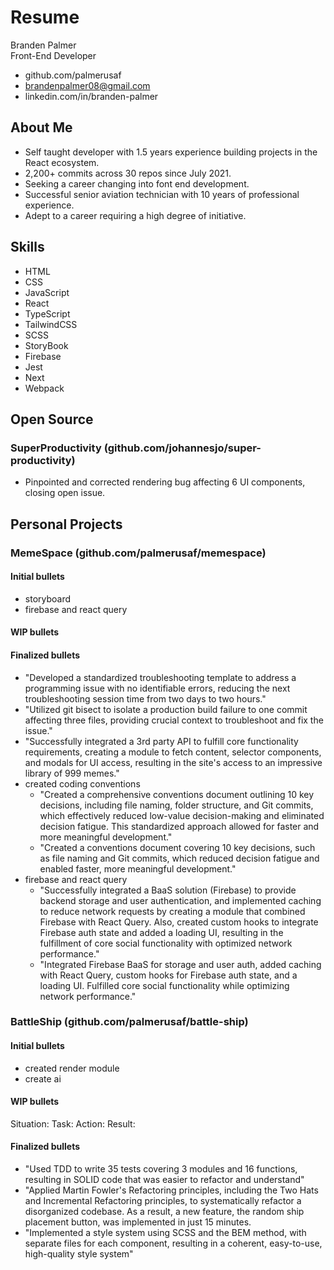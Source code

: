# Resume

Branden Palmer  
Front-End Developer

- github.com/palmerusaf
- brandenpalmer08@gmail.com
- linkedin.com/in/branden-palmer

## About Me

- Self taught developer with 1.5 years experience building projects in the React ecosystem.
- 2,200+ commits across 30 repos since July 2021.
- Seeking a career changing into font end development.
- Successful senior aviation technician with 10 years of professional experience.
- Adept to a career requiring a high degree of initiative.

## Skills

- HTML
- CSS
- JavaScript
- React
- TypeScript
- TailwindCSS
- SCSS
- StoryBook
- Firebase
- Jest
- Next
- Webpack

## Open Source

### SuperProductivity (github.com/johannesjo/super-productivity)

- Pinpointed and corrected rendering bug affecting 6 UI components, closing open issue.

## Personal Projects

### MemeSpace (github.com/palmerusaf/memespace)

#### Initial bullets

- storyboard
- firebase and react query

#### WIP bullets

#### Finalized bullets

- "Developed a standardized troubleshooting template to address a programming issue with no identifiable errors, reducing the next troubleshooting session time from two days to two hours."
- "Utilized git bisect to isolate a production build failure to one commit affecting three files, providing crucial context to troubleshoot and fix the issue."
- "Successfully integrated a 3rd party API to fulfill core functionality requirements, creating a module to fetch content, selector components, and modals for UI access, resulting in the site's access to an impressive library of 999 memes."
- created coding conventions
  - "Created a comprehensive conventions document outlining 10 key decisions, including file naming, folder structure, and Git commits, which effectively reduced low-value decision-making and eliminated decision fatigue. This standardized approach allowed for faster and more meaningful development."
  - "Created a conventions document covering 10 key decisions, such as file naming and Git commits, which reduced decision fatigue and enabled faster, more meaningful development."
- firebase and react query
  - "Successfully integrated a BaaS solution (Firebase) to provide backend storage and user authentication, and implemented caching to reduce network requests by creating a module that combined Firebase with React Query. Also, created custom hooks to integrate Firebase auth state and added a loading UI, resulting in the fulfillment of core social functionality with optimized network performance."
  - "Integrated Firebase BaaS for storage and user auth, added caching with React Query, custom hooks for Firebase auth state, and a loading UI. Fulfilled core social functionality while optimizing network performance."

### BattleShip (github.com/palmerusaf/battle-ship)

#### Initial bullets

- created render module
- create ai

#### WIP bullets

Situation:
Task:
Action:
Result:

#### Finalized bullets

- "Used TDD to write 35 tests covering 3 modules and 16 functions, resulting in SOLID code that was easier to refactor and understand"
- "Applied Martin Fowler's Refactoring principles, including the Two Hats and Incremental Refactoring principles, to systematically refactor a disorganized codebase. As a result, a new feature, the random ship placement button, was implemented in just 15 minutes.
- "Implemented a style system using SCSS and the BEM method, with separate files for each component, resulting in a coherent, easy-to-use, high-quality style system"
